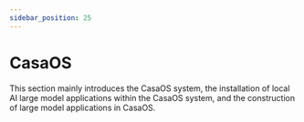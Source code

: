 ```yaml
---
sidebar_position: 25
---
```


# CasaOS

This section mainly introduces the CasaOS system, the installation of local AI large model applications within the CasaOS system, and the construction of large model applications in CasaOS.

<DocCardList />
